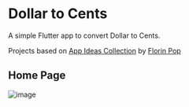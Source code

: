 # Dollar to Cents

A simple Flutter app to convert Dollar to Cents.

Projects based on [App Ideas Collection](https://github.com/florinpop17/app-ideas) by [Florin Pop](https://github.com/florinpop17)

## Home Page

![image](https://user-images.githubusercontent.com/17336136/111099275-f1ae1780-8523-11eb-913d-e5f7d85c4f69.png)

